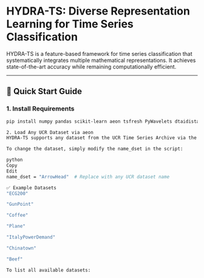 # HYDRA-TS: Diverse Representation Learning for Time Series Classification

HYDRA-TS is a feature-based framework for time series classification that systematically integrates multiple mathematical representations. It achieves state-of-the-art accuracy while remaining computationally efficient.

---

## 🚀 Quick Start Guide

### 1. Install Requirements

```bash
pip install numpy pandas scikit-learn aeon tsfresh PyWavelets dtaidistance

2. Load Any UCR Dataset via aeon
HYDRA-TS supports any dataset from the UCR Time Series Archive via the aeon library.

To change the dataset, simply modify the name_dset in the script:

python
Copy
Edit
name_dset = "ArrowHead"  # Replace with any UCR dataset name

✅ Example Datasets
"ECG200"

"GunPoint"

"Coffee"

"Plane"

"ItalyPowerDemand"

"Chinatown"

"Beef"

To list all available datasets:
